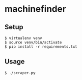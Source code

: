 # machinefinder

## Setup
    $ virtualenv venv
    $ source venv/bin/activate
    $ pip install -r requirements.txt

## Usage
    $ ./scraper.py
